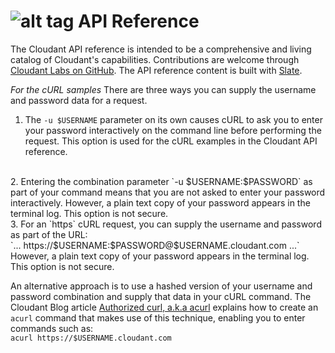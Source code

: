 <div id="api-reference"></div>

# ![alt tag](images/apireference_icon.png) API Reference

The Cloudant API reference is intended to be a comprehensive and living catalog of Cloudant's capabilities. Contributions are welcome through [Cloudant Labs on GitHub](https://github.com/cloudant-labs/slate). The API reference content is built with [Slate](https://github.com/tripit/slate).

*For the cURL samples* There are three ways you can supply the username and password data for a request.
<br/>
1. The `-u $USERNAME` parameter on its own causes
cURL to ask you to enter your password interactively on the command line before performing the request. This option is used for the cURL examples in the Cloudant API reference.
<br/>
2. Entering the combination parameter `-u $USERNAME:$PASSWORD` as part of your command means that you are not asked to enter your password interactively.
However, a plain text copy of your password appears in the terminal log. This option is not secure.
<br/>
3. For an `https` cURL request, you can supply the username and password as part of the URL:
<br/>
`... https://$USERNAME:$PASSWORD@$USERNAME.cloudant.com ...`
<br/>
However, a plain text copy of your password appears in the terminal log. This option is not secure.

An alternative approach is to use a hashed version of your username and password combination and supply that data in your cURL command.
The Cloudant Blog article [Authorized curl, a.k.a acurl](https://cloudant.com/blog/authorized-curl-a-k-a-acurl) explains how to create
an `acurl` command that makes use of this technique, enabling you to enter
commands such as:
<br/>
`acurl https://$USERNAME.cloudant.com`
